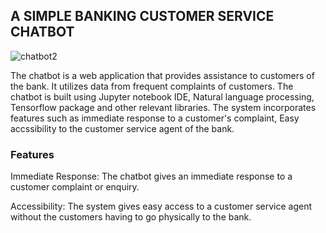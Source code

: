 ## A SIMPLE BANKING CUSTOMER SERVICE CHATBOT
![chatbot2](https://github.com/Okiokpa-eunice/Chatbot/assets/115550245/e80d0482-3dcc-43da-b607-ec2f10f4b5cc)

The chatbot is a web application that provides assistance to customers of the bank. It utilizes data from frequent complaints of customers. The chatbot is built using Jupyter notebook IDE, Natural language processing, Tensorflow package and other relevant libraries. The system incorporates features such as immediate response to a customer's complaint, Easy accssibility to the customer service agent of the bank.

### Features
Immediate Response: The chatbot gives an immediate response to a customer complaint or enquiry.

Accessibility: The system gives easy access to a customer service agent without the customers having to go physically to the bank.

